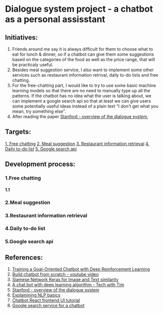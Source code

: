 # Dialogue system project - a chatbot as a personal assisstant
## Initiatives:
1. Friends around me say it is always difficult for them to choose what to eat for lunch & dinner, so if a chatbot can give them some suggestions based on the categories of the food as well as the price range, that will be practicaly useful.
2. Besides meal suggestion service, I also want to implement some other services such as restaurant information retrival, daily to-do lists and free chatting.
3. For the free-chatting part, I would like to try to use some basic machine learning models so that there are no need to manually type up all the patterns. If the chatbot has no idea what the user is talking about, we can implement a google search api so that at least we can give users some potentially useful ideas instead of a plain text "I don't get what you mean, try something else".
4. After reading the paper [Stanford - overview of the dialogue system](https://www.notion.so/Read-research-paper-get-an-overview-of-the-dialogue-system-b8e85e95d4a542bc9483e1898224f7b3#5f080da6289748ee847248bfe35c6b8f), 

## Targets:
[1. Free chatting](#freeChatting)
[2. Meal suggestion](#mealSuggestion)
[3. Restaurant information retrieval](#info)
[4. Daily to-do list](#toDo)
[5. Google search api](#googleSearch)

## Development process:
### 1.Free chatting <a name="freeChatting"></a>
#### 1.1 

### 2.Meal suggestion <a name="mealSuggestion"></a>


### 3.Restaurant information retrieval <a name="info"></a>


### 4.Daily to-do list <a name="toDo"></a>


### 5.Google search api <a name="googleSearch"></a>



## References:
1. [Training a Goal-Oriented Chatbot with Deep Reinforcement Learning](https://www.notion.so/Week-2-report-8424ccc9fa014ae08de5bb09eb56ed26#29c0dbdc9b17416d8c42e43b6746712c)
2. [Build chatbot from scratch - youtube video](https://www.notion.so/Week-2-report-8424ccc9fa014ae08de5bb09eb56ed26#a3fef205be16449e871be097146a61c1)
3. [Siamese Network Keras for Image and Text similarity](https://www.notion.so/Week-2-report-8424ccc9fa014ae08de5bb09eb56ed26#a7258d13fc8641f3a2fceacc0c9af92b)
4. [A chat bot with deep learning algorithm - Tech with Tim](https://www.notion.so/Week-3-report-f50b02db4c074403af1420990a14ea4d#648adcb4f65b45aabcfe739a72ba85d7)
5. [Stanford - overview of the dialogue system](https://www.notion.so/Read-research-paper-get-an-overview-of-the-dialogue-system-b8e85e95d4a542bc9483e1898224f7b3#5f080da6289748ee847248bfe35c6b8f)
6. [Explainining NLP basics](https://www.notion.so/Week-4-report-2d30399c959549e5a28ec2d5e336df9d#5c2b3aae97fc4cb8ad20d5130ce182ad)
7. [Chatbot React frontend UI tutorial](https://www.notion.so/Week-4-report-2d30399c959549e5a28ec2d5e336df9d#083e2132cb864ebdbae4c933279bf32b)
8. [Google search service for a chatbot](https://www.notion.so/Week-4-report-2d30399c959549e5a28ec2d5e336df9d#9824864726dd4bef9b7417d612086407)
   
